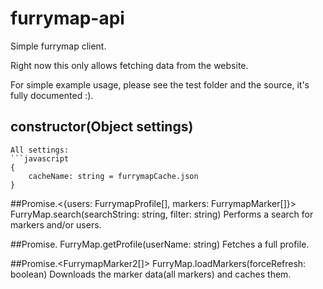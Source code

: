 # furrymap-api
Simple furrymap client.

Right now this only allows fetching data from the website.

For simple example usage, please see the test folder and the source, it's fully documented :).

## constructor(Object settings)
```
All settings:
```javascript
{
	cacheName: string = furrymapCache.json
}
```

##Promise.<{users: FurrymapProfile[], markers: FurrymapMarker[]}> FurryMap.search(searchString: string, filter: string)
Performs a search for markers and/or users.

##Promise.<FurrymapFullProfile> FurryMap.getProfile(userName: string)
Fetches a full profile.

##Promise.<FurrymapMarker2[]> FurryMap.loadMarkers(forceRefresh: boolean)
Downloads the marker data(all markers) and caches them.
